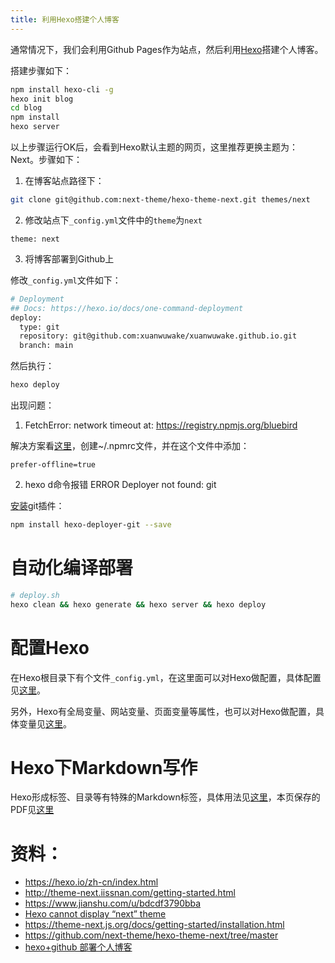 ```yaml
---
title: 利用Hexo搭建个人博客
---
```


通常情况下，我们会利用Github Pages作为站点，然后利用[Hexo](https://hexo.io/zh-cn/index.html)搭建个人博客。

搭建步骤如下：

```bash
npm install hexo-cli -g
hexo init blog
cd blog
npm install
hexo server
```

以上步骤运行OK后，会看到Hexo默认主题的网页，这里推荐更换主题为：Next。步骤如下：

1. 在博客站点路径下：
```bash
git clone git@github.com:next-theme/hexo-theme-next.git themes/next
```
2. 修改站点下`_config.yml`文件中的`theme`为`next`
```
theme: next
```
3. 将博客部署到Github上

修改`_config.yml`文件如下：

```bash
# Deployment
## Docs: https://hexo.io/docs/one-command-deployment
deploy:
  type: git
  repository: git@github.com:xuanwuwake/xuanwuwake.github.io.git
  branch: main
```

然后执行：

```bash
hexo deploy
```

出现问题：

1. FetchError: network timeout at: https://registry.npmjs.org/bluebird

解决方案看[这里](https://stackoverflow.com/questions/61378672/npm-err-response-timeout-while-trying-to-fetch-https-registry-npmjs-org-react)，创建~/.npmrc文件，并在这个文件中添加：

```
prefer-offline=true
```

2. hexo d命令报错 ERROR Deployer not found: git

[安装](https://blog.csdn.net/qq_21808961/article/details/84476504)git插件：
```bash
npm install hexo-deployer-git --save
```

# 自动化编译部署

```bash
# deploy.sh
hexo clean && hexo generate && hexo server && hexo deploy
```

# 配置Hexo

在Hexo根目录下有个文件`_config.yml`，在这里面可以对Hexo做配置，具体配置见[这里](https://hexo.io/zh-cn/docs/configuration.html)。

另外，Hexo有全局变量、网站变量、页面变量等属性，也可以对Hexo做配置，具体变量见[这里](https://hexo.io/zh-cn/docs/variables.html)。

# Hexo下Markdown写作

Hexo形成标签、目录等有特殊的Markdown标签，具体用法见[这里](https://hyxxsfwy.github.io/2016/01/15/Hexo-Markdown-%E7%AE%80%E6%98%8E%E8%AF%AD%E6%B3%95%E6%89%8B%E5%86%8C/)，本页保存的PDF见[这里](https://github.com/xuanwuwake/xuanwuwake.github.io/blob/external_link/Hexo_Markdown.pdf)

# 资料：

- https://hexo.io/zh-cn/index.html
- http://theme-next.iissnan.com/getting-started.html
- https://www.jianshu.com/u/bdcdf3790bba
- [Hexo cannot display “next” theme](https://stackoverflow.com/questions/63405693/hexo-cannot-display-next-theme)
- https://theme-next.js.org/docs/getting-started/installation.html
- https://github.com/next-theme/hexo-theme-next/tree/master
- [hexo+github 部署个人博客](https://www.jianshu.com/p/4d359d9777a0?utm_campaign=maleskine&utm_content=note&utm_medium=seo_notes&utm_source=recommendation)
